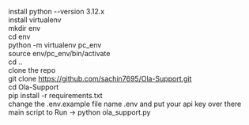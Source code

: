 install python --version 3.12.x<br>
install virtualenv<br>
mkdir env<br>
cd env<br>
python -m virtualenv pc_env<br>
source env/pc_env/bin/activate<br>
cd .. <br>
clone the repo <br>
git clone https://github.com/sachin7695/Ola-Support.git <br>
cd Ola-Support <br>
pip install -r requirements.txt <br>
change the .env.example file name .env and put your api key over there <br>
main script to Run -> python ola_support.py<br>

